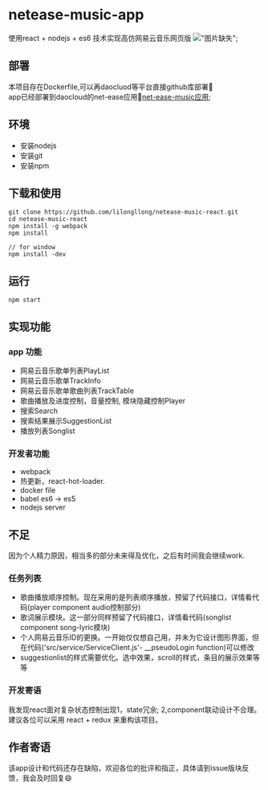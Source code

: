 # netease-music-app

使用react + nodejs + es6 技术实现高仿网易云音乐网页版
!["图片缺失"](https://github.com/lilongllong/netease-music-react/blob/master/docs/netease-music-juke-music.png?raw=true);

## 部署
本项目存在Dockerfile,可以再daocluod等平台直接github库部署:tada:  
app已经部署到daocloud的net-ease应用🎉[net-ease-music应用](http://devin6-net-ease.daoapp.io/);

## 环境
- 安装nodejs
- 安装git
- 安装npm

## 下载和使用
```
git clone https://github.com/lilongllong/netease-music-react.git
cd netease-music-react
npm install -g webpack
npm install

// for window
npm install -dev

```
## 运行
```
npm start
```

## 实现功能
### app 功能
- 网易云音乐歌单列表PlayList
- 网易云音乐歌单TrackInfo
- 网易云音乐歌单歌曲列表TrackTable
- 歌曲播放及进度控制，音量控制, 模块隐藏控制Player
- 搜索Search
- 搜索结果展示SuggestionList
- 播放列表Songlist

### 开发者功能
- webpack
- 热更新，react-hot-loader.
- docker file
- babel es6 -> es5
- nodejs server

## 不足
因为个人精力原因，相当多的部分未来得及优化，之后有时间我会继续work.
### 任务列表
- 歌曲播放顺序控制。现在采用的是列表顺序播放，预留了代码接口，详情看代码(player component audio控制部分)
- 歌词展示模块。这一部分同样预留了代码接口，详情看代码(songlist component song-lyric模块)
- 个人网易云音乐ID的更换。一开始仅仅想自己用，并未为它设计图形界面，但在代码('src/service/ServiceClient.js'- __pseudoLogin function)可以修改
- suggestionlist的样式需要优化。选中效果，scroll的样式，条目的展示效果等等
### 开发寄语
我发现react面对复杂状态控制出现1，state冗余; 2,component联动设计不合理。建议各位可以采用 react + redux 来重构该项目。

## 作者寄语
该app设计和代码还存在缺陷，欢迎各位的批评和指正，具体请到issue版块反馈，我会及时回复:smile:
